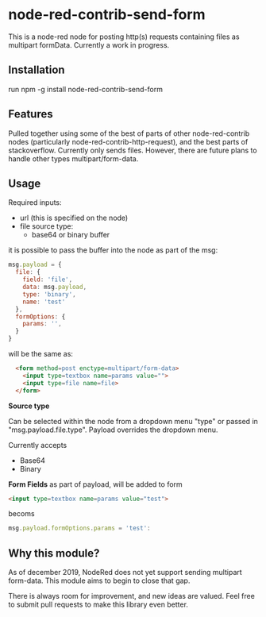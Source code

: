 # node-red-contrib-send-form
This is a node-red node for posting http(s) requests containing files as multipart formData. Currently a work in progress.

## Installation
run npm -g install node-red-contrib-send-form

## Features
Pulled together using some of the best of parts of other node-red-contrib nodes (particularly node-red-contrib-http-request), and the best parts of stackoverflow.
Currently only sends files. However, there are future plans to handle other types multipart/form-data.

## Usage
Required inputs:
* url (this is specified on the node) 
* file source type:
  - base64 or binary buffer

it is possible to pass the buffer into the node as part of the msg:
  
  ```javascript
  msg.payload = {
    file: {
      field: 'file',
      data: msg.payload,
      type: 'binary',
      name: 'test'
    },
    formOptions: {
      params: '',
    }
  }
```
will be the same as:

```html
  <form method=post enctype=multipart/form-data>
    <input type=textbox name=params value="">
    <input type=file name=file>
  </form>
```

**Source type**

Can be selected within the node from a dropdown menu "type" or passed in "msg.payload.file.type". Payload overrides the dropdown menu.

Currently accepts  
- Base64
- Binary

**Form Fields** as part of payload, will be added to form
```html
<input type=textbox name=params value="test">
```

becoms
  ```javascript
msg.payload.formOptions.params = 'test':
```

## Why this module?
As of december 2019, NodeRed does not yet support sending multipart form-data. This module aims to begin to close that gap.

There is always room for improvement, and new ideas are valued. Feel free to submit pull requests to make this library even better.